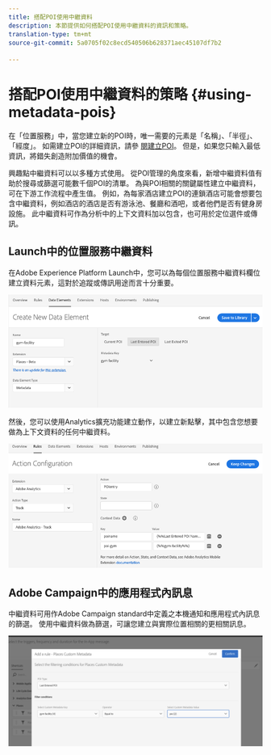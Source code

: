 ```yaml
---
title: 搭配POI使用中繼資料
description: 本節提供如何搭配POI使用中繼資料的資訊和策略。
translation-type: tm+mt
source-git-commit: 5a0705f02c8ecd540506b628371aec45107df7b2

---
```



# 搭配POI使用中繼資料的策略 {#using-metadata-pois}

在「位置服務」中，當您建立新的POI時，唯一需要的元素是「名稱」、「半徑」、「經度」。 如需建立POI的詳細資訊，請參 [閱建立POI](/help/poi-mgmt-ui/create-a-poi-ui.md)。 但是，如果您只輸入最低資訊，將錯失創造附加價值的機會。

興趣點中繼資料可以以多種方式使用。 從POI管理的角度來看，新增中繼資料值有助於搜尋或篩選可能數千個POI的清單。 為與POI相關的關鍵屬性建立中繼資料，可在下游工作流程中產生值。 例如，為每家酒店建立POI的連鎖酒店可能會想要包含中繼資料，例如酒店的酒店是否有游泳池、餐廳和酒吧，或者他們是否有健身房設施。 此中繼資料可作為分析中的上下文資料加以包含，也可用於定位選件或傳訊。

## Launch中的位置服務中繼資料

在Adobe Experience Platform Launch中，您可以為每個位置服務中繼資料欄位建立資料元素，這對於追蹤或傳訊用途而言十分重要。

![用於健身設施的資料元](/help/assets/gymfacility.png)

然後，您可以使用Analytics擴充功能建立動作，以建立新點擊，其中包含您想要做為上下文資料的任何中繼資料。

![健身設施的運動](/help/assets/Analytics-gym.png)

## Adobe Campaign中的應用程式內訊息

中繼資料可用作Adobe Campaign standard中定義之本機通知和應用程式內訊息的篩選。 使用中繼資料做為篩選，可讓您建立與實際位置相關的更相關訊息。

![在ACS中過濾本地通知和應用程式內消息](/help/assets/ACS_gym_metadata.png)